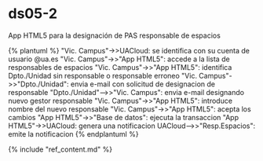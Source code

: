 # ds05-2

App HTML5 para la designación de PAS responsable de espacios

{% plantuml %}
"Vic. Campus"->>UACloud: se identifica con su cuenta de usuario @ua.es
"Vic. Campus"->>"App HTML5": accede a la lista de responsables de espacios
"Vic. Campus"->>"App HTML5": identifica Dpto./Unidad sin responsable o responsable erroneo
"Vic. Campus"->>"Dpto./Unidad": envia e-mail con solicitud de designacion de responsable
"Dpto./Unidad"-->>"Vic. Campus": envia e-mail designando nuevo gestor responsable
"Vic. Campus"->>"App HTML5": introduce nombre del nuevo responsable
"Vic. Campus"->>"App HTML5": acepta los cambios
"App HTML5"->>"Base de datos": ejecuta la transaccion
"App HTML5"->>UACloud: genera una notificacion
UACloud-->>"Resp.Espacios": emite la notificacion
{% endplantuml %}

{% include "ref_content.md" %}
